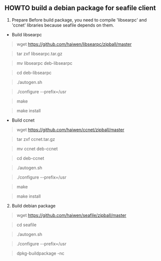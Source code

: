 ## HOWTO build a debian package for seafile client

1. Prepare
Before build package, you need to compile 'libsearpc' and 'ccnet' libraries because seafile depends on them.

* Build libsearpc

> wget https://github.com/haiwen/libsearpc/zipball/master

> tar zxf libsearpc.tar.gz

> mv libsearpc deb-libsearpc

> cd deb-libsearpc

> ./autogen.sh

> ./configure --prefix=/usr

> make

> make install

* Build ccnet

> wget https://github.com/haiwen/ccnet/zipball/master

> tar zxf ccnet.tar.gz

> mv ccnet deb-ccnet

> cd deb-ccnet

> ./autogen.sh

> ./configure --prefix=/usr

> make

> make install

2. Build debian package

> wget https://github.com/haiwen/seafile/zipball/master

> cd seafile

> ./autogen.sh

> ./configure --prefix=/usr

> dpkg-buildpackage -nc